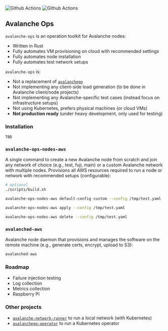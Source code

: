 
<br>

![Github Actions](https://github.com/gyuho/avalanche-ops/actions/workflows/build-test-release.yml/badge.svg) ![Github Actions](https://github.com/gyuho/avalanche-ops/actions/workflows/static-analysis.yml/badge.svg)

## Avalanche Ops

`avalanche-ops` is an operation toolkit for Avalanche nodes:
- Written in Rust
- Fully automates VM provisioning on cloud with recommended settings
- Fully automates node installation
- Fully automates test network setups

`avalanche-ops` is:
- Not a replacement of [`avalanchego`](https://github.com/ava-labs/avalanchego)
- Not implementing any client-side load generation (to be done in Avalanche client/node projects)
- Not implementing any Avalanche-specific test cases (instead focus on infrastructure setups)
- Not using Kubernetes, prefers physical machines (or cloud VMs)
- **Not production ready** (under heavy development, only used for testing)

### Installation

```bash
TBD
```

### `avalanche-ops-nodes-aws`

A single command to create a new Avalanche node from scratch and join any network of choice (e.g., test, fuji, main) or a custom Avalanche network with multiple nodes. Provisions all AWS resources required to run a node or network with recommended setups (configurable):

```bash
# optional
./scripts/build.sh
```

```bash
avalanche-ops-nodes-aws default-config custom --config /tmp/test.yaml
```

```bash
avalanche-ops-nodes-aws apply --config /tmp/test.yaml
```

```bash
avalanche-ops-nodes-aws delete --config /tmp/test.yaml
```

### `avalanched-aws`

Avalanche node daemon that provisions and manages the software on the remote machine (e.g., generate certs, encrypt, upload to S3):

```bash
avalanched-aws
```

### Roadmap

- Failure injection testing
- Log collection
- Metrics collection
- Raspberry Pi

### Other projects

- [`avalanche-network-runner`](https://github.com/ava-labs/avalanche-network-runner) to run a local network (with Kubernetes)
- [`avalanchego-operator`](https://github.com/ava-labs/avalanchego-operator) to run a Kubernetes operator

